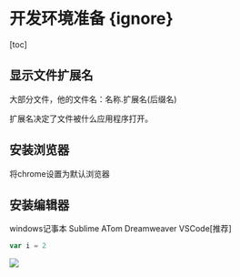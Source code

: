 # 开发环境准备 {ignore}

[toc]

## 显示文件扩展名

大部分文件，他的文件名：名称.扩展名(后缀名)

扩展名决定了文件被什么应用程序打开。

## 安装浏览器

将chrome设置为默认浏览器

## 安装编辑器

windows记事本
Sublime
ATom
Dreamweaver
VSCode[推荐]

```js
var i = 2
```

<img src="https://ss2.bdstatic.com/70cFvnSh_Q1YnxGkpoWK1HF6hhy/it/u=739091028,1018965002&fm=26&gp=0.jpg"></img>





